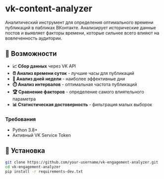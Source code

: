 # vk-content-analyzer

Аналитический инструмент для определения оптимального времени публикаций в пабликах ВКонтакте. Анализирует исторические данные постов и выявляет факторы времени, которые сильнее всего влияют на вовлеченность аудитории.

## 🎯 Возможности

- **📈 Сбор данных** через VK API
- **⏰ Анализ времени суток** - лучшие часы для публикаций
- **📅 Анализ дней недели** - наиболее эффективные дни
- **⏱️ Анализ интервалов** - оптимальная частота публикаций
- **🏆 Сравнение факторов** - определение самого влиятельного параметра
- **📊 Статистическая достоверность** - фильтрация малых выборок

### Требования
- Python 3.8+
- Активный VK Service Token

## 🚀 Установка
```bash
git clone https://github.com/your-username/vk-engagement-analyzer.git
cd vk-engagement-analyzer
pip install -r requirements-dev.txt
